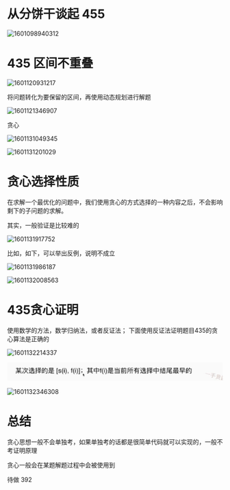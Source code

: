 # 从分饼干谈起  455

![1601098940312](https://gitee.com/gu_chun_bo/picture/raw/master/image/20200926134221-468797.png)



# 435 区间不重叠



![1601120931217](https://gitee.com/gu_chun_bo/picture/raw/master/image/20200926194852-919320.png)



将问题转化为要保留的区间，再使用动态规划进行解题

![1601121346907](https://gitee.com/gu_chun_bo/picture/raw/master/image/20200926195548-866624.png)





贪心

![1601131049345](https://gitee.com/gu_chun_bo/picture/raw/master/image/20200926223731-944111.png)



![1601131201029](https://gitee.com/gu_chun_bo/picture/raw/master/image/20200926224127-317441.png)





# 贪心选择性质

在求解一个最优化的问题中，我们使用贪心的方式选择的一种内容之后，不会影响剩下的子问题的求解。

其实，一般验证是比较难的

![1601131917752](https://gitee.com/gu_chun_bo/picture/raw/master/image/20200926225203-112393.png)



比如，如下，可以举出反例，说明不成立

![1601131986187](https://gitee.com/gu_chun_bo/picture/raw/master/image/20200926225309-273054.png)



![1601132008563](https://gitee.com/gu_chun_bo/picture/raw/master/image/20200926225329-631985.png)

# 435贪心证明

使用数学的方法，数学归纳法，或者反证法； 下面使用反证法证明题目435的贪心算法是正确的

![1601132214337](https://gitee.com/gu_chun_bo/picture/raw/master/image/20200926225654-701124.png)

![1601132245897](assets/1601132245897.png)

![1601132346308](https://gitee.com/gu_chun_bo/picture/raw/master/image/20200926225907-213504.png)



# 总结

贪心思想一般不会单独考，如果单独考的话都是很简单代码就可以实现的，一般不考证明原理

贪心一般会在某题解题过程中会被使用到









待做  392